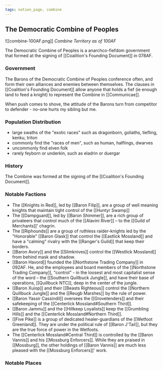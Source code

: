 ```yaml
---
tags: nation_page, combine
---
```

## The Democratic Combine of Peoples
![[combine-100AF.png]]
*Combine Territory as of 100AF*

The Democratic Combine of Peoples is a anarchco-fiefdom government that formed at the signing of [[Coalition's Founding Document]] in 078AF.

### Government
The Barons of the Democratic Combine of Peoples conference often, and form their own alliances and enemies between themselves. The clauses in [[Coalition's Founding Document]] allow anyone that holds a fief (ie enough land to feed a knight) to represent the Combine in [[Communicae]].

When push comes to shove, the attitude of the Barons turn from competitor to defender - no-one hurts my sibling but me.

### Population Distribution
- large swaths of the "exotic races" such as dragonborn, goliaths, tiefling, kenku, triton
- commonly find the "races of men", such as human, halflings, dwarves
- uncommonly find elven folk
- rarely feyborn or underkin, such as eladrin or duergar

### History
The Combine was formed at the signing of the [[Coalition's Founding Document]].
### Notable Factions

- The [[Knights in Red]], led by [[Baron Filip]], are a group of well meaning knights that maintain tight control of the [[Huntyr Swamp]]
- The [[Dampguard]], led by [[Baron Shimmer]], are a rich group of privateers that control much of the [[Alavini River]] – to the [[Guild of Merchants]]' chagrin.
- The [[Riphounds]] are a group of ruthless raider-knights led by the "Honorable" [[Baron Glask]] that control the [[Eastlick Mossland]] and have a "calming" rivalry with the [[Ranger's Guild]] that keep their borders.
- [[Baron Avory]] and the [[Slimknives]] control the [[Westlick Mossland]] from behind mask and shadow.
- [[Baron Havord]] founded the [[Northstone Trading Company]] in 092AF. He, and the employees and board members of the [[Northstone Trading Company]], "control" - in the loosest and most capitalist sense of the word – the [[Southern Quillbuck Jungle]], and have their base of operations, [[Quillbuck NTC]], deep in the center of the jungle.
- [[Baron Xuiop]] and their [[Beasts Righteous]] control the [[Northern Quillbuck Jungle]] and the [[Reugb Marshes]] by the rule of power.
- [[Baron Yassir Cassindil]] oversees the [[Grovetenders]] and their safekeeping of the [[Centerlick Mossland#Southern Third]].
- [[Baron Jammu]] and the [[Hillkeep Loyalists]] keep the [[Grumbling Hills]] and the [[Centerlick Mossland#Northern Third]].
- [[Five Pike]] is a group of dedicated healer-guardians of the [[Wetfoot Greenland]]. They are under the political rule of [[Baron J'Tail]], but they are the true force of power in the Wetfoots.
- The [[Centerlick Mossland#Central Third]] is controlled by the [[Baron Vannis]] and his [[Mossburg Enforcers]]. While they are praised in [[Mossburg]], the other holdings of [[Baron Vannis]] are much less pleased with the [[Mossburg Enforcers]]' work.

### Notable Places